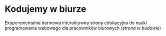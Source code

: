 # Kodujemy w biurze
  Eksperymentalna darmowa interaktywna strona edukacyjna do nauki programowania webowego dla
  pracowników biurowych (*strona w budowie*)